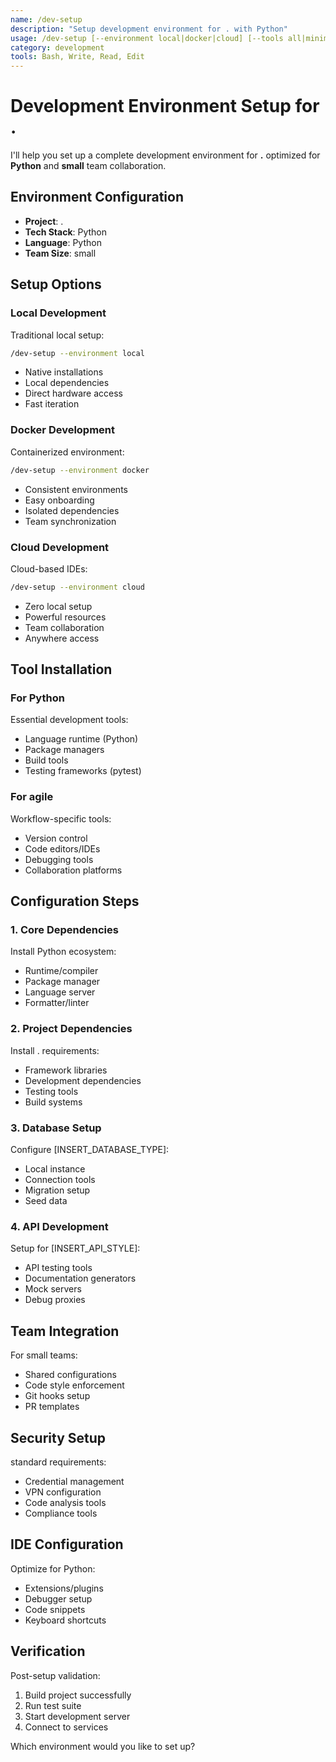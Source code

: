```yaml
---
name: /dev-setup
description: "Setup development environment for . with Python"
usage: /dev-setup [--environment local|docker|cloud] [--tools all|minimal|custom]
category: development
tools: Bash, Write, Read, Edit
---
```


# Development Environment Setup for .

I'll help you set up a complete development environment for **.** optimized for **Python** and **small** team collaboration.

## Environment Configuration

- **Project**: .
- **Tech Stack**: Python
- **Language**: Python
- **Team Size**: small

## Setup Options

### Local Development
Traditional local setup:
```bash
/dev-setup --environment local
```
- Native installations
- Local dependencies
- Direct hardware access
- Fast iteration

### Docker Development
Containerized environment:
```bash
/dev-setup --environment docker
```
- Consistent environments
- Easy onboarding
- Isolated dependencies
- Team synchronization

### Cloud Development
Cloud-based IDEs:
```bash
/dev-setup --environment cloud
```
- Zero local setup
- Powerful resources
- Team collaboration
- Anywhere access

## Tool Installation

### For Python
Essential development tools:
- Language runtime (Python)
- Package managers
- Build tools
- Testing frameworks (pytest)

### For agile
Workflow-specific tools:
- Version control
- Code editors/IDEs
- Debugging tools
- Collaboration platforms

## Configuration Steps

### 1. Core Dependencies
Install Python ecosystem:
- Runtime/compiler
- Package manager
- Language server
- Formatter/linter

### 2. Project Dependencies
Install . requirements:
- Framework libraries
- Development dependencies
- Testing tools
- Build systems

### 3. Database Setup
Configure [INSERT_DATABASE_TYPE]:
- Local instance
- Connection tools
- Migration setup
- Seed data

### 4. API Development
Setup for [INSERT_API_STYLE]:
- API testing tools
- Documentation generators
- Mock servers
- Debug proxies

## Team Integration

For small teams:
- Shared configurations
- Code style enforcement
- Git hooks setup
- PR templates

## Security Setup

standard requirements:
- Credential management
- VPN configuration
- Code analysis tools
- Compliance tools

## IDE Configuration

Optimize for Python:
- Extensions/plugins
- Debugger setup
- Code snippets
- Keyboard shortcuts

## Verification

Post-setup validation:
1. Build project successfully
2. Run test suite
3. Start development server
4. Connect to services

Which environment would you like to set up?